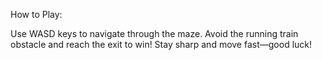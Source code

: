 How to Play:

Use WASD keys to navigate through the maze.
Avoid the running train obstacle and reach the exit to win!
Stay sharp and move fast—good luck!
